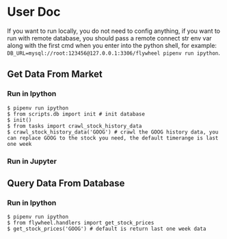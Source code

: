 # User Doc

If you want to run locally, you do not need to config anything, 
if you want to run with remote database, 
you should pass a remote connect str env var along with the first cmd when you enter into the python shell, 
for example: `DB_URL=mysql://root:123456@127.0.0.1:3306/flywheel pipenv run ipython`.

## Get Data From Market

### Run in Ipython

```commandline
$ pipenv run ipython
$ from scripts.db import init # init database
$ init()
$ from tasks import crawl_stock_history_data
$ crawl_stock_history_data('GOOG') # crawl the GOOG history data, you can replace GOOG to the stock you need, the default timerange is last one week
```

### Run in Jupyter


## Query Data From Database

### Run in Ipython

```commandline
$ pipenv run ipython
$ from flywheel.handlers import get_stock_prices
$ get_stock_prices('GOOG') # default is return last one week data
```
